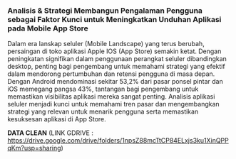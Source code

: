 ### Analisis & Strategi Membangun Pengalaman Pengguna sebagai Faktor Kunci untuk Meningkatkan Unduhan Aplikasi pada Mobile App Store
Dalam era lanskap seluler (Mobile Landscape) yang terus berubah, persaingan di toko aplikasi Apple IOS (App Store) semakin ketat. Dengan peningkatan signifikan dalam penggunaan perangkat seluler dibandingkan desktop, penting bagi pengembang untuk memahami strategi yang efektif dalam mendorong pertumbuhan dan retensi pengguna di masa depan. Dengan Android mendominasi sekitar 53,2% dari pasar ponsel pintar dan iOS memegang pangsa 43%, tantangan bagi pengembang untuk memastikan visibilitas aplikasi mereka sangat penting. Analisis aplikasi seluler menjadi kunci untuk memahami tren pasar dan mengembangkan strategi yang relevan untuk menarik pengguna serta memastikan kesuksesan aplikasi di App Store.

**DATA CLEAN** (LINK GDRIVE : https://drive.google.com/drive/folders/1npsZ88mcTtCP84ELxjs3ku1XinQPPqKm?usp=sharing)
